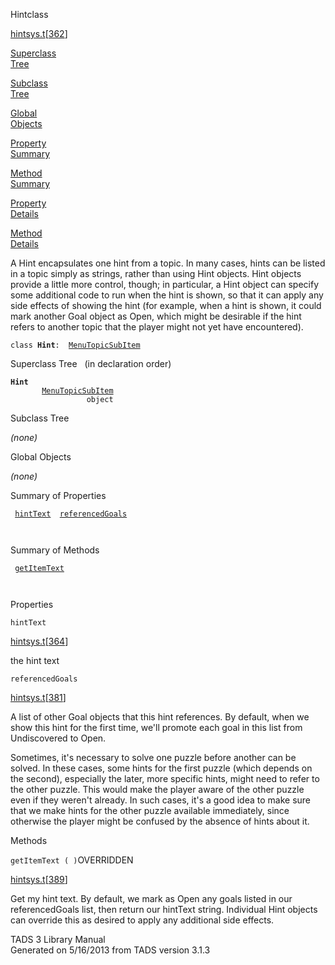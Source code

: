 <span class="title">Hint</span><span class="type">class</span>

[hintsys.t](../file/hintsys.t.html)\[[362](../source/hintsys.t.html#362)\]

[Superclass  
Tree](#_SuperClassTree_)

[Subclass  
Tree](#_SubClassTree_)

[Global  
Objects](#_ObjectSummary_)

[Property  
Summary](#_PropSummary_)

[Method  
Summary](#_MethodSummary_)

[Property  
Details](#_Properties_)

[Method  
Details](#_Methods_)

<div class="fdesc">

A Hint encapsulates one hint from a topic. In many cases, hints can be
listed in a topic simply as strings, rather than using Hint objects.
Hint objects provide a little more control, though; in particular, a
Hint object can specify some additional code to run when the hint is
shown, so that it can apply any side effects of showing the hint (for
example, when a hint is shown, it could mark another Goal object as
Open, which might be desirable if the hint refers to another topic that
the player might not yet have encountered).

`class `**`Hint`**` :   `[`MenuTopicSubItem`](../object/MenuTopicSubItem.html)

</div>

<span id="_SuperClassTree_"></span>

<div class="mjhd">

<span class="hdln">Superclass Tree</span>   (in declaration order)

</div>

**`Hint`**  
`         `[`MenuTopicSubItem`](../object/MenuTopicSubItem.html)  
`                 object`  
<span id="_SubClassTree_"></span>

<div class="mjhd">

<span class="hdln">Subclass Tree</span>  

</div>

*(none)* <span id="_ObjectSummary_"></span>

<div class="mjhd">

<span class="hdln">Global Objects</span>  

</div>

*(none)* <span id="_PropSummary_"></span>

<div class="mjhd">

<span class="hdln">Summary of Properties</span>  

</div>

` `[`hintText`](#hintText)`  `[`referencedGoals`](#referencedGoals)`  `

` `

<span id="_MethodSummary_"></span>

<div class="mjhd">

<span class="hdln">Summary of Methods</span>  

</div>

` `[`getItemText`](#getItemText)`  `

` `

<span id="_Properties_"></span>

<div class="mjhd">

<span class="hdln">Properties</span>  

</div>

<span id="hintText"></span>

`hintText`

[hintsys.t](../file/hintsys.t.html)\[[364](../source/hintsys.t.html#364)\]

<div class="desc">

the hint text

</div>

<span id="referencedGoals"></span>

`referencedGoals`

[hintsys.t](../file/hintsys.t.html)\[[381](../source/hintsys.t.html#381)\]

<div class="desc">

A list of other Goal objects that this hint references. By default, when
we show this hint for the first time, we'll promote each goal in this
list from Undiscovered to Open.

Sometimes, it's necessary to solve one puzzle before another can be
solved. In these cases, some hints for the first puzzle (which depends
on the second), especially the later, more specific hints, might need to
refer to the other puzzle. This would make the player aware of the other
puzzle even if they weren't already. In such cases, it's a good idea to
make sure that we make hints for the other puzzle available immediately,
since otherwise the player might be confused by the absence of hints
about it.

</div>

<span id="_Methods_"></span>

<div class="mjhd">

<span class="hdln">Methods</span>  

</div>

<span id="getItemText"></span>

`getItemText ( )`<span class="rem">OVERRIDDEN</span>

[hintsys.t](../file/hintsys.t.html)\[[389](../source/hintsys.t.html#389)\]

<div class="desc">

Get my hint text. By default, we mark as Open any goals listed in our
referencedGoals list, then return our hintText string. Individual Hint
objects can override this as desired to apply any additional side
effects.

</div>

<div class="ftr">

TADS 3 Library Manual  
Generated on 5/16/2013 from TADS version 3.1.3

</div>

